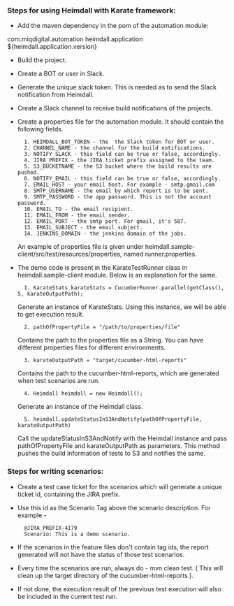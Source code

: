 ### Steps for using Heimdall with Karate framework:

- Add the maven dependency in the pom of the automation module:
 <dependency>
         <groupId>com.miqdigital.automation</groupId>
         <artifactId>heimdall.application</artifactId>
         <version>${heimdall.application.version}</version>
  </dependency>

- Build the project. 
- Create a BOT or user in Slack.
- Generate the unique slack token. This is needed as to send the Slack notification from Heimdall.
- Create a Slack channel to receive build notifications of the projects.
- Create a properties file for the automation module. It should contain the following fields.
    
        1. HEIMDALL_BOT_TOKEN - the  the Slack token for BOT or user.
        2. CHANNEL_NAME - the channel for the build notifications.
        3. NOTIFY_SLACK - this field can be true or false, accordingly.
        4. JIRA_PREFIX - the JIRA ticket prefix assigned to the team.
        5. S3_BUCKETNAME - the S3 bucket where the build results are pushed.
        6. NOTIFY_EMAIL - this field can be true or false, accordingly.
        7. EMAIL_HOST - your email host. For example - smtp.gmail.com
        8. SMTP_USERNAME - the email by which report is to be sent.
        9. SMTP_PASSWORD - the app password. This is not the account password.
        10. EMAIL_TO - the email recipient.
        11. EMAIL_FROM - the email sender.
        12. EMAIL_PORT - the smtp port. For gmail, it's 587.
        13. EMAIL_SUBJECT - the email subject.
        14. JENKINS_DOMAIN - the jenkins domain of the jobs.
    
    An example of properties file is given under heimdall.sample-client/src/test/resources/properties, named runner.properties.
    
- The demo code is present in the KarateTestRunner class in heimdall.sample-client module. Below is an explanation for the same.

        1. KarateStats karateStats = CucumberRunner.parallel(getClass(), 5, karateOutputPath);
     Generate an instance of KarateStats. Using this instance, we will be able to get execution result.

        2. pathOfPropertyFile = "/path/to/properties/file"
     Contains the path to the properties file as a String. You can have different properties files for different environments.

        3. karateOutputPath = "target/cucumber-html-reports"
     Contains the path to the cucumber-html-reports, which are generated when test scenarios are run.

        4. Heimdall heimdall = new Heimdall(); 
     Generate an instance of the Heimdall class.

        5. heimdall.updateStatusInS3AndNotify(pathOfPropertyFile, karateOutputPath)
     Call the updateStatusInS3AndNotify with the Heimdall instance and pass
     pathOfPropertyFile and karateOutputPath as parameters. This method pushes the build
     information of tests to S3 and notifies the same.

### Steps for writing scenarios:

- Create a test case ticket for the scenarios which will generate a unique ticket id, containing the JIRA prefix.
- Use this id as the Scenario Tag above the scenario description. For example - 

        @JIRA_PREFIX-4179 
        Scenario: This is a demo scenario.

- If the scenarios in the feature files don't contain tag ids, the report generated will not have the status of those test scenarios. 
- Every time the scenarios are run, always do - mvn clean test. ( This will clean up the target directory of the cucumber-html-reports ).
- If not done, the execution result of the previous test execution will also be included in the current test run.